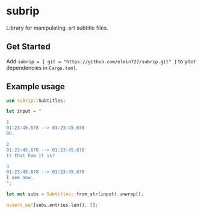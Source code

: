 # subrip

Library for manipulating .srt subtitle files.

## Get Started

Add `subrip = { git = "https://github.com/elein727/subrip.git" }` to your dependencies in `Cargo.toml`.

## Example usage

```rs
use subrip::Subtitles;

let input = "

1
01:23:45,678 --> 01:23:45,678
Oh.

2
01:23:45,678 --> 01:23:45,678
Is that how it is?

3
01:23:45,678 --> 01:23:45,678
I see now.
";

let mut subs = Subtitles::from_str(input).unwrap();

assert_eq![subs.entries.len(), 3];
```
